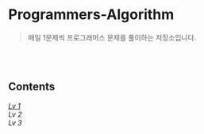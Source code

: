 # Programmers-Algorithm
> 매일 1문제씩 프로그래머스 문제를 풀이하는 저장소입니다. 

<br>
<br>

## Contents 
[*Lv 1*](https://github.com/seongahshin/Programmers-Algorithm/tree/main/Lv.%201)
<br>
*Lv 2*
<br>
*Lv 3*
